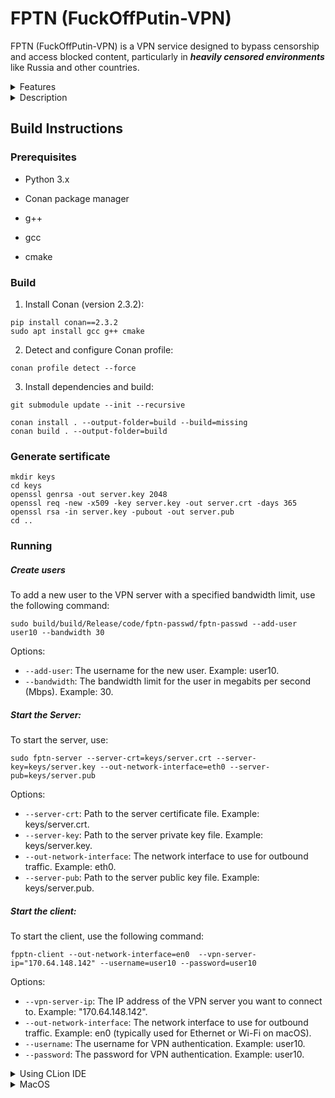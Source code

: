#  FPTN (FuckOffPutin-VPN)

  
FPTN (FuckOffPutin-VPN) is a VPN service designed to bypass censorship and access blocked content, particularly in ***heavily censored environments*** like Russia and other countries.

  
<details>
  <summary>Features</summary>
  
-  Bypasses government censorship and blocks.
-  Encrypts internet traffic to ensure privacy.
-  Easy to use and setup?
</details>


<details>
  <summary>Description</summary>
  

FPTN operates by securely routing network traffic from your device through a VPN server to bypass censorship and access restricted content. The process involves encapsulating your traffic within a secure WebSocket tunnel, which is then processed by the VPN server. Here's a high-level overview of the workflow:

```
+--------------------+                      +--------------------+
|                    |                      |                    |
|    Client          |                      |    Server          |
|                    |                      |                    |
|  +-------------+   |                      |  +-------------+   |
|  |             |   |    HTTPS WebSocket   |  |             |   |
|  | VPN Client  +   +<-------------------->+  | VPN Server  |   |
|  |             |   |                      |  |             |   |
|  +-------------+   |                      |  +-------------+   |
|                    |                      |                    |
+--------------------+                      +--------------------+
      ^                                         ^
      |                                         |
      |                                         |
      |                                         |
      v                                         v
+--------------------+                      +--------------------+
|                    |                      |                    |
|   Traffic          |                      |   Traffic          |
|                    |                      |                    |
+--------------------+                      +--------------------+
```

FPTN can be seamlessly integrated with **NGINX**, allowing you to disguise the VPN server behind any regular web server. This can be particularly useful in evading detection and bypassing restrictive network filters. By using NGINX to proxy WebSocket connections, you can effectively hide the VPN server behind the façade of a regular website.


```
    location /fptn/ {
        proxy_pass http://localhost:YOUR_VPN_SERVER_PORT; # Replace with the port where your VPN server is running
        proxy_http_version 1.1;

        # Upgrade the connection to WebSocket
        proxy_set_header Upgrade $http_upgrade;
        proxy_set_header Connection 'upgrade';

        # Pass necessary headers to the VPN server
        proxy_set_header Host $host;
        proxy_set_header X-Real-IP $remote_addr;
        proxy_set_header X-Forwarded-For $proxy_add_x_forwarded_for;
        proxy_set_header X-Forwarded-Proto $scheme;

        # Optional: Set timeouts to ensure stable connections
        proxy_read_timeout 86400;
        proxy_send_timeout 86400;
    }
```


**This method makes it significantly harder for censorship systems to identify and block your VPN traffic.** Since the VPN traffic is disguised as standard web traffic, filtering mechanisms that focus on identifying specific VPN protocols or patterns will struggle to detect and block this traffic. Consequently, the VPN becomes more resilient against censorship and filtering attempts, improving access to restricted content in heavily censored environments.


</details>

  
##  Build Instructions

  

###  Prerequisites

  

-  Python 3.x

-  Conan package manager
- g++
- gcc
- cmake

  
  

###  Build

  

1. Install Conan (version 2.3.2):

```
pip install conan==2.3.2
sudo apt install gcc g++ cmake
```

  

2. Detect and configure Conan profile:

```
conan profile detect --force
```

  
3. Install dependencies and build:

```
git submodule update --init --recursive 

conan install . --output-folder=build --build=missing
conan build . --output-folder=build
```

  

###  Generate sertificate

```
mkdir keys
cd keys
openssl genrsa -out server.key 2048
openssl req -new -x509 -key server.key -out server.crt -days 365
openssl rsa -in server.key -pubout -out server.pub
cd ..
```

### Running

##### Create users
To add a new user to the VPN server with a specified bandwidth limit, use the following command:
```
sudo build/build/Release/code/fptn-passwd/fptn-passwd --add-user user10 --bandwidth 30
```
Options:
- `--add-user`: The username for the new user. Example: user10.
- `--bandwidth`: The bandwidth limit for the user in megabits per second (Mbps). Example: 30.

##### Start the Server:
    
To start the server, use:
```
sudo fptn-server --server-crt=keys/server.crt --server-key=keys/server.key --out-network-interface=eth0 --server-pub=keys/server.pub
 ``` 
Options:
- `--server-crt`: Path to the server certificate file. Example: keys/server.crt.
- `--server-key`: Path to the server private key file. Example: keys/server.key.
- `--out-network-interface`: The network interface to use for outbound traffic. Example: eth0.
- `--server-pub`: Path to the server public key file. Example: keys/server.pub.


##### Start the client:

To start the client, use the following command:
```
fpptn-client --out-network-interface=en0  --vpn-server-ip="170.64.148.142" --username=user10 --password=user10
```
Options:
- `--vpn-server-ip`: The IP address of the VPN server you want to connect to. Example: "170.64.148.142".
- `--out-network-interface`: The network interface to use for outbound traffic. Example: en0 (typically used for Ethernet or Wi-Fi on macOS).
- `--username`: The username for VPN authentication. Example: user10.
- `--password`: The password for VPN authentication. Example: user10.



<details>
  <summary>Using CLion IDE</summary>
  
After opening the project, the "Open Project Wizard" will appear automatically. You need to add the following CMake options:

```
-DCONAN_HOST_PROFILE="auto-cmake;default" -DCMAKE_PROJECT_TOP_LEVEL_INCLUDES=./conan_provider.cmake
```
</details>



<details>
  <summary>MacOS</summary>
  
Solution: https://github.com/ntop/n2n/issues/773

- Download https://github.com/Tunnelblick/Tunnelblick/tree/master/third_party/tap-notarized.kext
- Download https://github.com/Tunnelblick/Tunnelblick/tree/master/third_party/tun-notarized.kext
- Change the name to tap.kext and tap.kext,
- Copy to /Library/Extensions
- add net.tunnelblick.tap.plist and net.tunnelblick.tun.plist to /Library/LaunchDaemons/

``` 
#net.tunnelblick.tap.plist
<?xml version="1.0" encoding="UTF-8"?>
  <!DOCTYPE plist PUBLIC "-//Apple//DTD PLIST 1.0//EN" "http://www.apple.com/DTDs/PropertyList-1.0.dtd">
  <plist version="1.0">
  <dict>
      <key>Label</key>
      <string>net.tunnelblick.tap</string>
      <key>ProgramArguments</key>
      <array>
          <string>/sbin/kextload</string>
          <string>/Library/Extensions/tap.kext</string>
      </array>
      <key>KeepAlive</key>
      <false/>
      <key>RunAtLoad</key>
      <true/>
      <key>UserName</key>
      <string>root</string>
  </dict>
  </plist>
   #net.tunnelblick.tun.plist
  <?xml version="1.0" encoding="UTF-8"?>
  <!DOCTYPE plist PUBLIC "-//Apple//DTD PLIST 1.0//EN" "http://www.apple.com/DTDs/PropertyList-1.0.dtd">
  <plist version="1.0">
  <dict>
      <key>Label</key>
      <string>net.tunnelblick.tun</string>
      <key>ProgramArguments</key>
      <array>
          <string>/sbin/kextload</string>
          <string>/Library/Extensions/tun.kext</string>
      </array>
      <key>KeepAlive</key>
      <false/>
      <key>RunAtLoad</key>
      <true/>
      <key>UserName</key>
      <string>root</string>
  </dict>
</plist>
````

Run sudo kextload /Library/Extensions/tap.kext in the terminal
restart Mac after allowing the security check.


</details>

